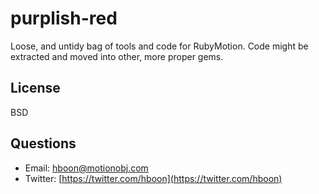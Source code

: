 purplish-red
=============
Loose, and untidy bag of tools and code for RubyMotion. Code might be extracted and moved into other, more proper gems.

License
---
BSD

Questions
---
* Email: [hboon@motionobj.com](mailto:hboon@motionobj.com)
* Twitter: [https://twitter.com/hboon](https://twitter.com/hboon)
